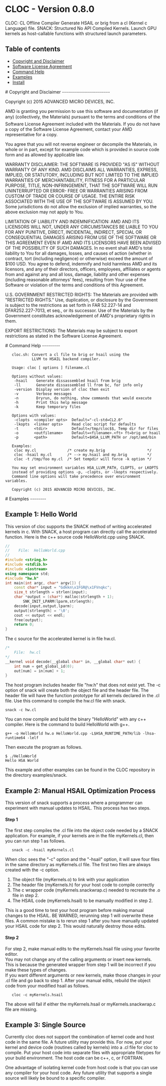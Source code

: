 CLOC - Version 0.8.0
====================

CLOC:  CL Offline Compiler
       Generate HSAIL or brig from a cl (Kernel c Language) file.
SNACK: Structured No API Compiled Kernels.
       Launch GPU kernels as host-callable functions with structured launch parameters.

Table of contents
-----------------

- [Copyright and Disclaimer](#Copyright)
- [Software License Agreement](LICENSE.TXT)
- [Command Help](#CommandHelp)
- [Examples](#ReadmeExamples)
- [Install](INSTALL.md)

<A NAME="Copyright">
# Copyright and Disclaimer
------------------------

Copyright (c) 2015 ADVANCED MICRO DEVICES, INC.  

AMD is granting you permission to use this software and documentation (if any) (collectively, the 
Materials) pursuant to the terms and conditions of the Software License Agreement included with the 
Materials.  If you do not have a copy of the Software License Agreement, contact your AMD 
representative for a copy.

You agree that you will not reverse engineer or decompile the Materials, in whole or in part, except for 
example code which is provided in source code form and as allowed by applicable law.

WARRANTY DISCLAIMER: THE SOFTWARE IS PROVIDED "AS IS" WITHOUT WARRANTY OF ANY 
KIND.  AMD DISCLAIMS ALL WARRANTIES, EXPRESS, IMPLIED, OR STATUTORY, INCLUDING BUT NOT 
LIMITED TO THE IMPLIED WARRANTIES OF MERCHANTABILITY, FITNESS FOR A PARTICULAR 
PURPOSE, TITLE, NON-INFRINGEMENT, THAT THE SOFTWARE WILL RUN UNINTERRUPTED OR ERROR-
FREE OR WARRANTIES ARISING FROM CUSTOM OF TRADE OR COURSE OF USAGE.  THE ENTIRE RISK 
ASSOCIATED WITH THE USE OF THE SOFTWARE IS ASSUMED BY YOU.  Some jurisdictions do not 
allow the exclusion of implied warranties, so the above exclusion may not apply to You. 

LIMITATION OF LIABILITY AND INDEMNIFICATION:  AMD AND ITS LICENSORS WILL NOT, 
UNDER ANY CIRCUMSTANCES BE LIABLE TO YOU FOR ANY PUNITIVE, DIRECT, INCIDENTAL, 
INDIRECT, SPECIAL OR CONSEQUENTIAL DAMAGES ARISING FROM USE OF THE SOFTWARE OR THIS 
AGREEMENT EVEN IF AMD AND ITS LICENSORS HAVE BEEN ADVISED OF THE POSSIBILITY OF SUCH 
DAMAGES.  In no event shall AMD's total liability to You for all damages, losses, and 
causes of action (whether in contract, tort (including negligence) or otherwise) 
exceed the amount of $100 USD.  You agree to defend, indemnify and hold harmless 
AMD and its licensors, and any of their directors, officers, employees, affiliates or 
agents from and against any and all loss, damage, liability and other expenses 
(including reasonable attorneys' fees), resulting from Your use of the Software or 
violation of the terms and conditions of this Agreement.  

U.S. GOVERNMENT RESTRICTED RIGHTS: The Materials are provided with "RESTRICTED RIGHTS." 
Use, duplication, or disclosure by the Government is subject to the restrictions as set 
forth in FAR 52.227-14 and DFAR252.227-7013, et seq., or its successor.  Use of the 
Materials by the Government constitutes acknowledgement of AMD's proprietary rights in them.

EXPORT RESTRICTIONS: The Materials may be subject to export restrictions as stated in the 
Software License Agreement.

<A NAME="CommandHelp">
# Command Help 
--------- 

```
   cloc.sh: Convert a cl file to brig or hsail using the
            LLVM to HSAIL backend compiler.

   Usage: cloc [ options ] filename.cl

   Options without values:
    -hsail    Generate dissassembled hsail from brig 
    -ll       Generate dissassembled ll from bc, for info only
    -version  Display version of cloc then exit
    -v        Verbose messages
    -n        Dryrun, do nothing, show commands that would execute
    -h        Print this help message
    -k        Keep temporary files

   Options with values:
    -clopts  <compiler opts>  Default="-cl-std=CL2.0"
    -lkopts  <linker opts>    Read cloc script for defaults
    -t       <tdir>           Default=/tmp/cloc$$, Temp dir for files
    -o       <outfilename>    Default=<filename>.<ft> ft=brig or hsail
    -p       <path>           Default=$HSA_LLVM_PATH or /opt/amd/bin

   Examples:
    cloc my.cl              /* create my.brig                   */
    cloc -hsail my.cl       /* --> my.hsail and my.brig         */
    cloc -t /tmp/foo my.cl  /* Set tempdir will force -k option */

   You may set environment variables HSA_LLVM_PATH, CLOPTS, or LKOPTS 
   instead of providing options -p, -clopts, or -lkopts respectively.  
   Command line options will take precedence over environment variables. 

   Copyright (c) 2015 ADVANCED MICRO DEVICES, INC.

```

<A NAME="ReadmeExamples">
# Examples
-------- 

## Example 1: Hello World

This version of cloc supports the SNACK method of writing accelerated 
kernels in c. With SNACK, a host program can directly call the 
accelerated function. 
Here is the c++ source code HelloWorld.cpp using SNACK.
```cpp
//
//    File:  HelloWorld.cpp
//
#include <string.h>
#include <stdlib.h>
#include <iostream>
using namespace std;
#include "hw.h"
int main(int argc, char* argv[]) {
	const char* input = "Gdkkn\x1FGR@\x1FVnqkc";
	size_t strlength = strlen(input);
	char *output = (char*) malloc(strlength + 1);
        SNK_INIT_LPARM(lparm,strlength);
	decode(input,output,lparm);
	output[strlength] = '\0';
	cout << output << endl;
	free(output);
	return 0;
}
```
The c source for the accelerated kernel is in file hw.cl.
```c
/*
    File:  hw.cl 
*/
__kernel void decode(__global char* in, __global char* out) {
	int num = get_global_id(0);
	out[num] = in[num] + 1;
}
```
The host program includes header file "hw.h" that does not exist yet.
The -c option of snack will create both the object file and the header file.
The header file will have the function prototype for all kernels declared 
in the .cl file.  Use this command to compile the hw.cl file with snack.

```
snack -c hw.cl
```

You can now compile and build the binary "HelloWorld" with any c++ compiler.
Here is the command to build HelloWorld with g++. 

```
g++ -o HelloWorld hw.o HelloWorld.cpp -L$HSA_RUNTIME_PATH/lib -lhsa-runtime64 -lelf 

```

Then execute the program as follows.
```
$ ./HelloWorld
Hello HSA World
```

This example and other examples can be found in the CLOC repository in the directory examples/snack.

## Example 2: Manual HSAIL Optimization Process

This version of snack supports a process where a programmer can experiment with
manual updates to HSAIL.  This process has two steps. 

#### Step 1
The first step compiles the .cl file into the object code needed by a SNACK application.
For example, if your kernels are in the file myKernels.cl, then you can run step 1 as follows.
```
   snack -c -hsail myKernels.cl
```
When cloc sees the "-c" option and the "-hsail" option, it will save four files 
in the same directory as myKernels.cl file.  The first two files are always created 
with the -c option. 

 1.  The object file (myKernels.o) to link with your application
 2.  The header file (myKernels.h) for your host code to compile correctly
 3.  The c wrapper code (myKernels.snackwrap.c) needed to recreate the .o file in step 2.
 4.  The HSAIL code (myKernels.hsail) to be manually modified in step 2. 

This is a good time to test your host program before making manual changes to the HSAIL.
BE WARNED, rerunning step 1 will overwrite these files. A common mistake is to rerun
step 1 after you have manually updated your HSAIL code for step 2. This would 
naturally destroy those edits.  

#### Step 2
For step 2, make manual edits to the myKernels.hsail file using your favorite editor.  
You may not change any of the calling arguments or insert new kernels.  This is because 
the generated wrapper from step 1 will be incorrect if you make these types of changes.  
If you want different arguments or new kernels, make those changes in your .cl file and
go back to step 1.  After your manual edits, rebuild the object code from your 
modified hsail as follows. 

```
   cloc -c myKernels.hsail
```
The above will fail if either the myKernels.hsail or myKernels.snackwrap.c file are missing.

## Example 3: Single Source

Currently cloc does not support the combination of kernel code and host code in the same
file. A future utility may provide this.  For now, put your kernel and device code
(routines called by kernels) into a .cl file for cloc to compile.  Put your host code into 
separate files with appropriate filetypes for your build environment.  The host code can 
be c++, c, or FORTRAN.  

One advantage of isolating kernel code from host code is that you can use any compiler
for your host code.  Any future utility that supports a single source will likely be bound
to a specific compiler. 
